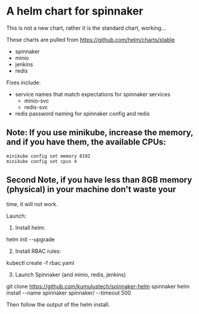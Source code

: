 # A helm chart for spinnaker

This is not a new chart, rather it is the standard chart, working...

These charts are pulled from https://github.com/helm/charts/stable
* spinnaker
* minio
* jenkins
* redis

Fixes include:
 - service names that match expectations for spinnaker services
   - minio-svc
   - redis-svc
 - redis password naming for spinnaker config and redis


## Note: If you use minikube, increase the memory, and if you have them, the available CPUs:

    minikube config set memory 8192
    minikube config set cpus 4

## Second Note, if you have less than 8GB memory (physical) in your machine don't waste your
time, it will not work.

Launch:

1) Install helm:

helm init --upgrade

2) Install RBAC rules:

kubectl create -f rbac.yaml

3) Launch Spinnaker (and minio, redis, jenkins)

git clone https://github.com/kumulustech/spinnaker-helm spinnaker
helm install --name spinnaker spinnaker/ --timeout 500

Then follow the output of the helm install.
